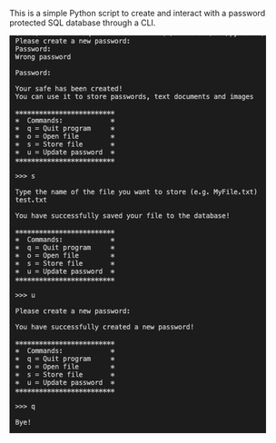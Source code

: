 This is a simple Python script to create and interact with a password protected SQL database through a CLI.

<img src='https://raw.githubusercontent.com/nvios/encrypted_database/master/sample.png'>
